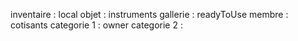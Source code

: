 inventaire : local
objet : instruments
gallerie : readyToUse
membre : cotisants
categorie 1 : owner
categorie 2 : 
